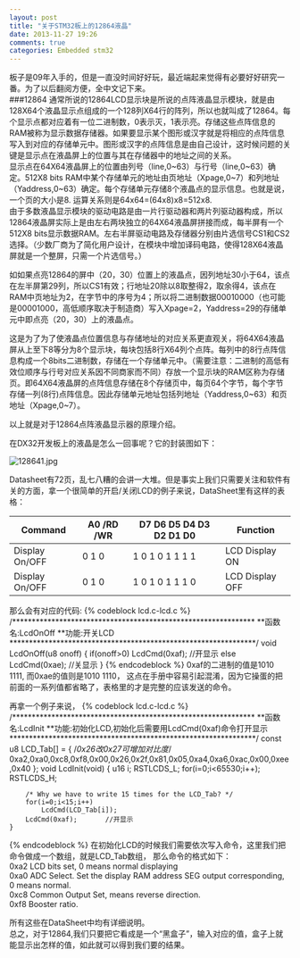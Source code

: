 ```yaml
---
layout: post
title: "关于STM32板上的12864液晶"
date: 2013-11-27 19:26
comments: true
categories: Embedded stm32
---
```

板子是09年入手的，但是一直没时间好好玩，最近端起来觉得有必要好好研究一番。为了以后翻阅方便，全中文记下来。       
###12864
通常所说的12864LCD显示块是所说的点阵液晶显示模块，就是由128X64个液晶显示点组成的一个128列X64行的阵列，所以也就叫成了12864。每个显示点都对应着有一位二进制数，0表示灭，1表示亮。存储这些点阵信息的RAM被称为显示数据存储器。如果要显示某个图形或汉字就是将相应的点阵信息写入到对应的存储单元中。图形或汉字的点阵信息是由自己设计，这时候问题的关键是显示点在液晶屏上的位置与其在存储器中的地址之间的关系。    
显示点在64X64液晶屏上的位置由列号（line,0~63）与行号（line,0~63）确定。512X8 bits RAM中某个存储单元的地址由页地址（Xpage,0~7）和列地址（Yaddress,0~63）确定。每个存储单元存储8个液晶点的显示信息。也就是说，一个页的大小是8. 运算关系则是64x64=(64x8)x8=512x8.     
由于多数液晶显示模块的驱动电路是由一片行驱动器和两片列驱动器构成，所以12864液晶屏实际上是由左右两块独立的64X64液晶屏拼接而成，每半屏有一个512X8 bits显示数据RAM。左右半屏驱动电路及存储器分别由片选信号CS1和CS2选择。（少数厂商为了简化用户设计，在模块中增加译码电路，使得128X64液晶屏就是一个整屏，只需一个片选信号。）    

如如果点亮12864的屏中（20，30）位置上的液晶点，因列地址30小于64，该点在左半屏第29列，所以CS1有效；行地址20除以8取整得2，取余得4，该点在RAM中页地址为2，在字节中的序号为4；所以将二进制数据00010000（也可能是00001000，高低顺序取决于制造商）写入Xpage=2，Yaddress=29的存储单元中即点亮（20，30）上的液晶点。

这是为了为了使液晶点位置信息与存储地址的对应关系更直观关，将64X64液晶屏从上至下8等分为8个显示块，每块包括8行X64列个点阵。每列中的8行点阵信息构成一个8bits二进制数，存储在一个存储单元中。（需要注意：二进制的高低有效位顺序与行号对应关系因不同商家而不同）存放一个显示块的RAM区称为存储页。即64X64液晶屏的点阵信息存储在8个存储页中，每页64个字节，每个字节存储一列(8行)点阵信息。因此存储单元地址包括列地址（Yaddress,0~63）和页地址（Xpage,0~7）。    

以上就是对于12864点阵液晶显示器的原理介绍。    

在DX32开发板上的液晶是怎么一回事呢？它的封装图如下：     

![128641.jpg](/images/128641.jpg)    
    
Datasheet有72页，乱七八糟的会讲一大堆。但是事实上我们只需要关注和软件有关的方面，拿一个很简单的开启/关闭LCD的例子来说，DataSheet里有这样的表格：    

|Command| A0 /RD /WR | D7 D6 D5 D4 D3 D2 D1 D0 | Function |
|-------|------------|-------------------------|----------|
|Display On/OFF| 0 1 0 | 1 0 1 0 1 1 1 1       | LCD Display ON|
|Display On/OFF| 0 1 0 | 1 0 1 0 1 1 1 0       | LCD Display OFF|

那么会有对应的代码:
{% codeblock lcd.c-lcd.c %}
	/**************************************************************
	**函数名:LcdOnOff
	**功能:开关LCD
	***************************************************************/
	void LcdOnOff(u8 onoff)
	{
	     if(onoff>0)
			 LcdCmd(0xaf);       //开显示
	     else
			 LcdCmd(0xae);          	//关显示
	}
{% endcodeblock %}
0xaf的二进制的值是1010 1111, 而0xae的值则是1010 1110， 这点在手册中容易引起混淆，因为它操蛋的把前面的一系列值都省略了，表格里的才是完整的应该发送的命令。    

再拿一个例子来说，
{% codeblock lcd.c-lcd.c %}
	/**************************************************************
	**函数名:LcdInit
	**功能:初始化LCD,初始化后需要用LcdCmd(0xaf)命令打开显示
	***************************************************************/
	const u8 LCD_Tab[] = {		/*0x26改0x27可增加对比度*/
		0xa2,0xa0,0xc8,0xf8,0x00,0x26,0x2f,0x81,0x05,0xa4,0xa6,0xac,0x00,0xee,0x40
	};
	void LcdInit(void)
	{
		u16 i;
		RSTLCDS_L;
		for(i=0;i<65530;i++);
		RSTLCDS_H;
	
		/* Why we have to write 15 times for the LCD_Tab? */
		for(i=0;i<15;i++)
			LcdCmd(LCD_Tab[i]);
		LcdCmd(0xaf);       //开显示
	}
{% endcodeblock %}
在初始化LCD的时候我们需要依次写入命令，这里我们把命令做成一个数组，就是LCD_Tab数组， 那么命令的格式如下：    
0xa2  LCD bits set, 0 means normal displaying    
0xa0  ADC Select. Set the display RAM address SEG output corresponding, 0 means normal.     
0xc8  Common Output Set, means reverse direction.     
0xf8  Booster ratio.     

所有这些在DataSheet中均有详细说明。     
总之，对于12864,我们只要把它看成是一个“黑盒子”，输入对应的值，盒子上就能显示出怎样的值，如此就可以得到我们要的结果。     






